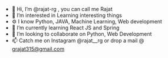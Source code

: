- 👋 Hi, I’m @rajat-rg , you can call me Rajat
- 👀 I’m interested in Learning interesting things
- ⚙️ I know Python, JAVA, Machine Learning, Web development 
- 🌱 I’m currently learning React JS and Spring 
- 💞️ I’m looking to collaborate on Python, Web Development
- 📫 Catch me on Instagram @rajat__rg or drop a mail @ grajat315@gmail.com

<!---
rajat-rg/rajat-rg is a ✨ special ✨ repository because its `README.md` (this file) appears on your GitHub profile.
You can click the Preview link to take a look at your changes.
--->
